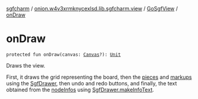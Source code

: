 [sgfcharm](../../index.md) / [onion.w4v3xrmknycexlsd.lib.sgfcharm.view](../index.md) / [GoSgfView](index.md) / [onDraw](./on-draw.md)

# onDraw

`protected fun onDraw(canvas: `[`Canvas`](https://developer.android.com/reference/android/graphics/Canvas.html)`?): `[`Unit`](https://kotlinlang.org/api/latest/jvm/stdlib/kotlin/-unit/index.html)

Draws the view.

First, it draws the grid representing the board, then the [pieces](pieces.md) and [markups](markups.md) using the
[SgfDrawer](../-sgf-drawer/index.md), then undo and redo buttons, and finally, the text obtained from the [nodeInfos](node-infos.md)
using [SgfDrawer.makeInfoText](../-sgf-drawer/make-info-text.md).

